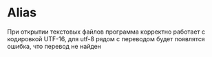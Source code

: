 # Alias
При открытии текстовых файлов программа корректно работает с кодировкой UTF-16, для utf-8 рядом с переводом будет появлятся ошибка, что перевод не найден
